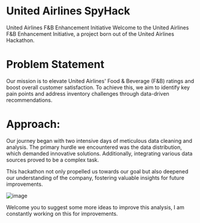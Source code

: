 # United Airlines SpyHack 

United Airlines F&B Enhancement Initiative
Welcome to the United Airlines F&B Enhancement Initiative, a project born out of the United Airlines Hackathon.

# Problem Statement
Our mission is to elevate United Airlines' Food & Beverage (F&B) ratings and boost overall customer satisfaction. To achieve this, we aim to identify key pain points and address inventory challenges through data-driven recommendations.

# Approach:
Our journey began with two intensive days of meticulous data cleaning and analysis. The primary hurdle we encountered was the data distribution, which demanded innovative solutions. Additionally, integrating various data sources proved to be a complex task.

This hackathon not only propelled us towards our goal but also deepened our understanding of the company, fostering valuable insights for future improvements.

![image](https://github.com/Manish-k723/United-Airlines/assets/109733755/66aaf224-e09b-482b-a27e-6cbadccf6304)

Welcome you to suggest some more ideas to improve this analysis, I am constantly working on this for improvements. 

